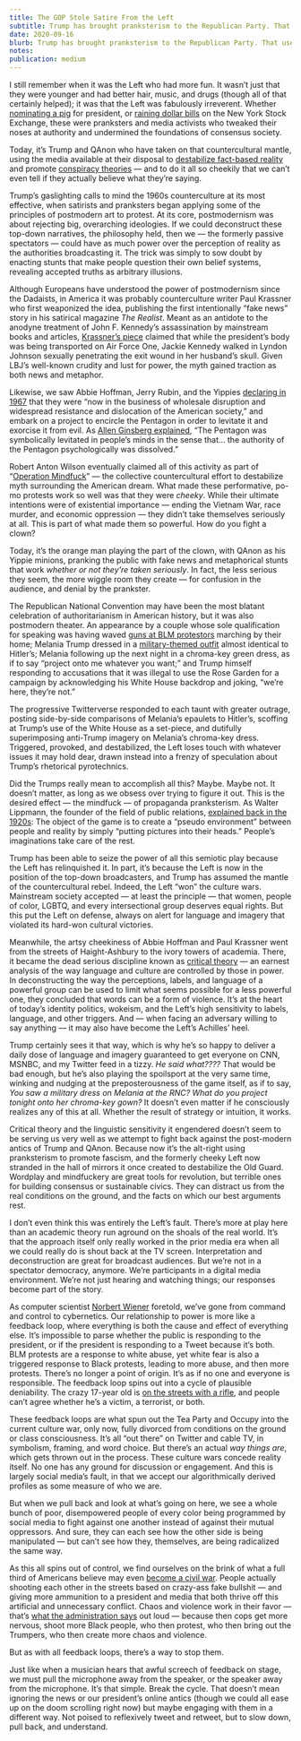 ```yaml
---
title: The GOP Stole Satire From the Left
subtitle: Trump has brought pranksterism to the Republican Party. That used to be liberals’ specialty.
date: 2020-09-16
blurb: Trump has brought pranksterism to the Republican Party. That used to be liberals’ specialty.
notes: 
publication: medium
---
```


I still remember when it was the Left who had more fun. It wasn’t just that they were younger and had better hair, music, and drugs (though all of that certainly helped); it was that the Left was fabulously irreverent. Whether [nominating a pig](https://en.wikipedia.org/wiki/Pigasus_(politics)) for president, or [raining dollar bills](https://www.thenation.com/article/archive/it-was-50-years-ago-today-abbie-hoffman-threw-money-at-the-new-york-stock-exchange/) on the New York Stock Exchange, these were pranksters and media activists who tweaked their noses at authority and undermined the foundations of consensus society.

Today, it’s Trump and QAnon who have taken on that countercultural mantle, using the media available at their disposal to [destabilize fact-based reality](https://www.theatlantic.com/ideas/archive/2019/06/donald-trumps-sinister-assault-truth/591925/) and promote [conspiracy theories](https://www.washingtonpost.com/opinions/2020/08/24/trumps-ugly-new-conspiracy-theory-only-underscores-his-weakness/) — and to do it all so cheekily that we can’t even tell if they actually believe what they’re saying.

Trump’s gaslighting calls to mind the 1960s counterculture at its most effective, when satirists and pranksters began applying some of the principles of postmodern art to protest. At its core, postmodernism was about rejecting big, overarching ideologies. If we could deconstruct these top-down narratives, the philosophy held, then we — the formerly passive spectators — could have as much power over the perception of reality as the authorities broadcasting it. The trick was simply to sow doubt by enacting stunts that make people question their own belief systems, revealing accepted truths as arbitrary illusions.

Although Europeans have understood the power of postmodernism since the Dadaists, in America it was probably counterculture writer Paul Krassner who first weaponized the idea, publishing the first intentionally “fake news” story in his satirical magazine _The Realist_. Meant as an antidote to the anodyne treatment of John F. Kennedy’s assassination by mainstream books and articles, [Krassner’s piece](http://www.ep.tc/realist/74/) claimed that while the president’s body was being transported on Air Force One, Jackie Kennedy walked in Lyndon Johnson sexually penetrating the exit wound in her husband’s skull. Given LBJ’s well-known crudity and lust for power, the myth gained traction as both news and metaphor.

Likewise, we saw Abbie Hoffman, Jerry Rubin, and the Yippies [declaring in 1967](https://www.smithsonianmag.com/smithsonian-institution/how-rag-tag-group-acid-dropping-activists-tried-levitate-pentagon-180965338/) that they were “now in the business of wholesale disruption and widespread resistance and dislocation of the American society,” and embark on a project to encircle the Pentagon in order to levitate it and exorcise it from evil. As [Allen Ginsberg explained](https://www.smithsonianmag.com/smithsonian-institution/how-rag-tag-group-acid-dropping-activists-tried-levitate-pentagon-180965338/), “The Pentagon was symbolically levitated in people’s minds in the sense that… the authority of the Pentagon psychologically was dissolved.”

Robert Anton Wilson eventually claimed all of this activity as part of “[Operation Mindfuck](https://medium.com/team-human/operation-mindfuck-2-0-358f9d237174)” — the collective countercultural effort to destabilize myth surrounding the American dream. What made these performative, po-mo protests work so well was that they were _cheeky_. While their ultimate intentions were of existential importance — ending the Vietnam War, race murder, and economic oppression — they didn’t take themselves seriously at all. This is part of what made them so powerful. How do you fight a clown?

Today, it’s the orange man playing the part of the clown, with QAnon as his Yippie minions, pranking the public with fake news and metaphorical stunts that work _whether or not they’re taken seriously_. In fact, the less serious they seem, the more wiggle room they create — for confusion in the audience, and denial by the prankster.

The Republican National Convention may have been the most blatant celebration of authoritarianism in American history, but it was also postmodern theater. An appearance by a couple whose sole qualification for speaking was having waved [guns at BLM protestors](https://www.stltoday.com/news/local/metro/the-st-louis-couple-charged-with-waving-guns-at-protesters-have-a-long-history-of/article_281d9989-373e-53c3-abcb-ecd0225dd287.html) marching by their home; Melania Trump dressed in a [military-themed outfit](https://gen.medium.com/republican-women-were-ready-for-war-on-night-two-of-the-rnc-699d53e6bd64) almost identical to Hitler’s; Melania following up the next night in a chroma-key green dress, as if to say “project onto me whatever you want;” and Trump himself responding to accusations that it was illegal to use the Rose Garden for a campaign by acknowledging his White House backdrop and joking, “we’re here, they’re not.”

The progressive Twitterverse responded to each taunt with greater outrage, posting side-by-side comparisons of Melania’s epaulets to Hitler’s, scoffing at Trump’s use of the White House as a set-piece, and dutifully superimposing anti-Trump imagery on Melania’s chroma-key dress. Triggered, provoked, and destabilized, the Left loses touch with whatever issues it may hold dear, drawn instead into a frenzy of speculation about Trump’s rhetorical pyrotechnics.

Did the Trumps really mean to accomplish all this? Maybe. Maybe not. It doesn’t matter, as long as we obsess over trying to figure it out. This is the desired effect — the mindfuck — of propaganda pranksterism. As Walter Lippmann, the founder of the field of public relations, [explained back in the 1920s](https://en.wikipedia.org/wiki/Public_Opinion_(book)): The object of the game is to create a “pseudo environment” between people and reality by simply “putting pictures into their heads.” People’s imaginations take care of the rest.

Trump has been able to seize the power of all this semiotic play because the Left has relinquished it. In part, it’s because the Left is now in the position of the top-down broadcasters, and Trump has assumed the mantle of the countercultural rebel. Indeed, the Left “won” the culture wars. Mainstream society accepted — at least the principle — that women, people of color, LGBTQ, and every intersectional group deserves equal rights. But this put the Left on defense, always on alert for language and imagery that violated its hard-won cultural victories.

Meanwhile, the artsy cheekiness of Abbie Hoffman and Paul Krassner went from the streets of Haight-Ashbury to the ivory towers of academia. There, it became the dead serious discipline known as [critical theory](https://areomagazine.com/2020/06/09/intersectionality-an-excerpt-from-cynical-theories/) — an earnest analysis of the way language and culture are controlled by those in power. In deconstructing the way the perceptions, labels, and language of a powerful group can be used to limit what seems possible for a less powerful one, they concluded that words can be a form of violence. It’s at the heart of today’s identity politics, wokeism, and the Left’s high sensitivity to labels, language, and other triggers. And — when facing an adversary willing to say anything — it may also have become the Left’s Achilles’ heel.

Trump certainly sees it that way, which is why he’s so happy to deliver a daily dose of language and imagery guaranteed to get everyone on CNN, MSNBC, and my Twitter feed in a tizzy. _He said what????_ That would be bad enough, but he’s also playing the spoilsport at the very same time, winking and nudging at the preposterousness of the game itself, as if to say, _You saw a military dress on Melania at the RNC? What do you project tonight onto her chroma-key gown?_ It doesn’t even matter if he consciously realizes any of this at all. Whether the result of strategy or intuition, it works.

Critical theory and the linguistic sensitivity it engendered doesn’t seem to be serving us very well as we attempt to fight back against the post-modern antics of Trump and QAnon. Because now it’s the alt-right using pranksterism to promote fascism, and the formerly cheeky Left now stranded in the hall of mirrors it once created to destabilize the Old Guard. Wordplay and mindfuckery are great tools for revolution, but terrible ones for building consensus or sustainable civics. They can distract us from the real conditions on the ground, and the facts on which our best arguments rest.

I don’t even think this was entirely the Left’s fault. There’s more at play here than an academic theory run aground on the shoals of the real world. It’s that the approach itself only really worked in the prior media era when all we could really do is shout back at the TV screen. Interpretation and deconstruction are great for broadcast audiences. But we’re not in a spectator democracy, anymore. We’re participants in a digital media environment. We’re not just hearing and watching things; our responses become part of the story.

As computer scientist [Norbert Wiener](https://en.wikipedia.org/wiki/Cybernetics:_Or_Control_and_Communication_in_the_Animal_and_the_Machine) foretold, we’ve gone from command and control to cybernetics. Our relationship to power is more like a feedback loop, where everything is both the cause and effect of everything else. It’s impossible to parse whether the public is responding to the president, or if the president is responding to a Tweet because it’s both. BLM protests are a response to white abuse, yet white fear is also a triggered response to Black protests, leading to more abuse, and then more protests. There’s no longer a point of origin. It’s as if no one and everyone is responsible. The feedback loop spins out into a cycle of plausible deniability. The crazy 17-year old is [on the streets with a rifle](https://www.cnn.com/2020/08/27/us/kenosha-wisconsin-shooting-suspect/index.html), and people can’t agree whether he’s a victim, a terrorist, or both.

These feedback loops are what spun out the Tea Party and Occupy into the current culture war, only now, fully divorced from conditions on the ground or class consciousness. It’s all “out there” on Twitter and cable TV, in symbolism, framing, and word choice. But there’s an actual _way things are_, which gets thrown out in the process. These culture wars concede reality itself. No one has any ground for discussion or engagement. And this is largely social media’s fault, in that we accept our algorithmically derived profiles as some measure of who we are.

But when we pull back and look at what’s going on here, we see a whole bunch of poor, disempowered people of every color being programmed by social media to fight against one another instead of against their mutual oppressors. And sure, they can each see how the other side is being manipulated — but can’t see how they, themselves, are being radicalized the same way.

As this all spins out of control, we find ourselves on the brink of what a full third of Americans believe may even [become a civil war](https://www.usatoday.com/story/news/politics/onpolitics/2018/06/27/civil-war-likely-voters-say-rasmussen-poll/740731002/). People actually shooting each other in the streets based on crazy-ass fake bullshit — and giving more ammunition to a president and media that both thrive off this artificial and unnecessary conflict. Chaos and violence work in their favor — that’s [what the administration says](https://www.marketwatch.com/story/kellyanne-conway-says-the-quiet-part-out-loud-chaos-and-violence-will-get-trump-reelected-11598550026) out loud — because then cops get more nervous, shoot more Black people, who then protest, who then bring out the Trumpers, who then create more chaos and violence.

But as with all feedback loops, there’s a way to stop them.

Just like when a musician hears that awful screech of feedback on stage, we must pull the microphone away from the speaker, or the speaker away from the microphone. It’s that simple. Break the cycle. That doesn’t mean ignoring the news or our president’s online antics (though we could all ease up on the doom scrolling right now) but maybe engaging with them in a different way. Not poised to reflexively tweet and retweet, but to slow down, pull back, and understand.
